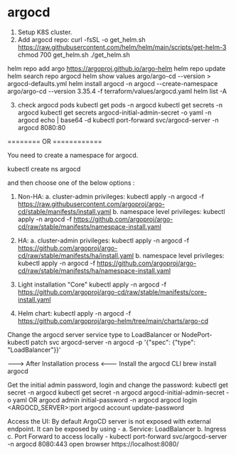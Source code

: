 # argocd

1. Setup K8S cluster.
2. Add argocd repo: 
curl -fsSL -o get_helm.sh https://raw.githubusercontent.com/helm/helm/main/scripts/get-helm-3
chmod 700 get_helm.sh
./get_helm.sh

helm repo add argo https://argoproj.github.io/argo-helm
helm repo update
helm search repo argocd
helm show values argo/argo-cd --version <version> > argocd-defaults.yml
helm install argocd -n argocd --create-namespace argo/argo-cd --version 3.35.4 -f terraform/values/argocd.yaml
helm list -A

3. check argocd pods
kubectl get pods -n argocd
kubectl get secrets -n argocd
kubectl get secrets argocd-initial-admin-secret -o yaml -n argocd 
echo <secret> | base64 -d
kubectl port-forward svc/argocd-server -n argocd 8080:80

======== OR ============

You need to create a namespace for argocd.

kubectl create ns argocd

and then choose one of the below options :

1. Non-HA:
a. cluster-admin privileges: 
kubectl apply -n argocd -f https://raw.githubusercontent.com/argoproj/argo-cd/stable/manifests/install.yaml
b. namespace level privileges: 
kubectl apply -n argocd -f https://github.com/argoproj/argo-cd/raw/stable/manifests/namespace-install.yaml

2. HA:
a. cluster-admin privileges: 
kubectl apply -n argocd -f https://github.com/argoproj/argo-cd/raw/stable/manifests/ha/install.yaml
b. namespace level privileges: 
kubectl apply -n argocd -f https://github.com/argoproj/argo-cd/raw/stable/manifests/ha/namespace-install.yaml

3. Light installation "Core"
kubectl apply -n argocd -f https://github.com/argoproj/argo-cd/raw/stable/manifests/core-install.yaml

4. Helm chart: 
kubectl apply -n argocd -f https://github.com/argoproj/argo-helm/tree/main/charts/argo-cd

Change the argocd server service type to LoadBalancer or NodePort-
kubectl patch svc argocd-server -n argocd -p '{"spec": {"type": "LoadBalancer"}}'

---> After Installation process <---
Install the argocd CLI 
brew install argocd

Get the initial admin password, login and change the password:
kubectl get secret -n argocd
kubectl get secret -n argocd argocd-initial-admin-secret -o yaml
OR
argocd admin initial-password -n argocd
argocd login <ARGOCD_SERVER>:port
argocd account update-password

Access the UI:
By default ArgoCD server is not exposed with external endpoint.
It can be exposed by using -
a. Service: LoadBalancer
b. Ingress
c. Port Forward to access locally -
kubectl port-forward svc/argocd-server -n argocd 8080:443
open browser https://localhost:8080/
